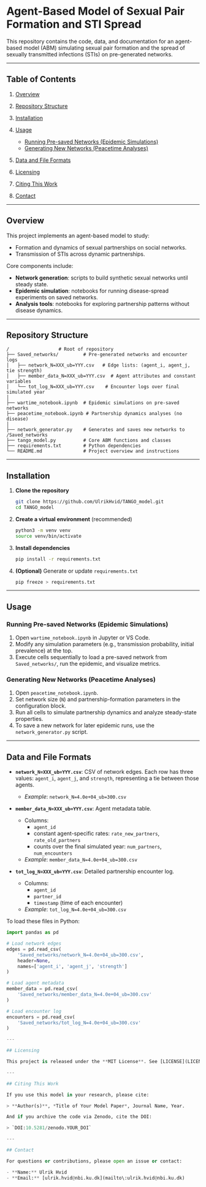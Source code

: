 # Agent-Based Model of Sexual Pair Formation and STI Spread

This repository contains the code, data, and documentation for an agent-based model (ABM) simulating sexual pair formation and the spread of sexually transmitted infections (STIs) on pre-generated networks.

---

## Table of Contents

1. [Overview](#overview)

2. [Repository Structure](#repository-structure)

3. [Installation](#installation)

4. [Usage](#usage)

   - [Running Pre-saved Networks (Epidemic Simulations)](#running-pre-saved-networks-epidemic-simulations)
   - [Generating New Networks (Peacetime Analyses)](#generating-new-networks-peacetime-analyses)

5. [Data and File Formats](#data-and-file-formats)

6. [Licensing](#licensing)

7. [Citing This Work](#citing-this-work)

8. [Contact](#contact)

---

## Overview

This project implements an agent-based model to study:

- Formation and dynamics of sexual partnerships on social networks.
- Transmission of STIs across dynamic partnerships.

Core components include:

- **Network generation**: scripts to build synthetic sexual networks until steady state.
- **Epidemic simulation**: notebooks for running disease-spread experiments on saved networks.
- **Analysis tools**: notebooks for exploring partnership patterns without disease dynamics.

---

## Repository Structure

```
/                  # Root of repository
├── Saved_networks/         # Pre-generated networks and encounter logs
│   ├── network_N=XXX_ub=YYY.csv   # Edge lists: (agent_i, agent_j, tie strength)
│   ├── member_data_N=XXX_ub=YYY.csv  # Agent attributes and constant variables
│   └── tot_log_N=XXX_ub=YYY.csv    # Encounter logs over final simulated year
│
├── wartime_notebook.ipynb  # Epidemic simulations on pre-saved networks
├── peacetime_notebook.ipynb # Partnership dynamics analyses (no disease)
│
├── network_generator.py    # Generates and saves new networks to /Saved_networks
├── tango_model.py          # Core ABM functions and classes
├── requirements.txt        # Python dependencies
└── README.md               # Project overview and instructions
```

---

## Installation

1. **Clone the repository**

   ```bash
   git clone https://github.com/UlrikHvid/TANGO_model.git
   cd TANGO_model
   ```

2. **Create a virtual environment** (recommended)

   ```bash
   python3 -m venv venv
   source venv/bin/activate
   ```

3. **Install dependencies**

   ```bash
   pip install -r requirements.txt
   ```

4. **(Optional)** Generate or update `requirements.txt`

   ```bash
   pip freeze > requirements.txt
   ```

---

## Usage

### Running Pre-saved Networks (Epidemic Simulations)

1. Open `wartime_notebook.ipynb` in Jupyter or VS Code.
2. Modify any simulation parameters (e.g., transmission probability, initial prevalence) at the top.
3. Execute cells sequentially to load a pre-saved network from `Saved_networks/`, run the epidemic, and visualize metrics.

### Generating New Networks (Peacetime Analyses)

1. Open `peacetime_notebook.ipynb`.
2. Set network size (`N`) and partnership-formation parameters in the configuration block.
3. Run all cells to simulate partnership dynamics and analyze steady-state properties.
4. To save a new network for later epidemic runs, use the `network_generator.py` script.

---

## Data and File Formats

- **`network_N=XXX_ub=YYY.csv`**: CSV of network edges. Each row has three values: `agent_i`, `agent_j`, and `strength`, representing a tie between those agents.  
  - _Example_: `network_N=4.0e+04_ub=300.csv`

- **`member_data_N=XXX_ub=YYY.csv`**: Agent metadata table.  
  - Columns:  
    - `agent_id`  
    - constant agent-specific rates: `rate_new_partners`, `rate_old_partners`  
    - counts over the final simulated year: `num_partners`, `num_encounters`  
  - _Example_: `member_data_N=4.0e+04_ub=300.csv`

- **`tot_log_N=XXX_ub=YYY.csv`**: Detailed partnership encounter log.  
  - Columns:  
    - `agent_id`  
    - `partner_id`  
    - `timestamp` (time of each encounter)  
  - _Example_: `tot_log_N=4.0e+04_ub=300.csv`

To load these files in Python:

```python
import pandas as pd

# Load network edges
edges = pd.read_csv(
    'Saved_networks/network_N=4.0e+04_ub=300.csv',
    header=None,
    names=['agent_i', 'agent_j', 'strength']
)

# Load agent metadata
member_data = pd.read_csv(
    'Saved_networks/member_data_N=4.0e+04_ub=300.csv'
)

# Load encounter log
encounters = pd.read_csv(
    'Saved_networks/tot_log_N=4.0e+04_ub=300.csv'
)

---

## Licensing

This project is released under the **MIT License**. See [LICENSE](LICENSE) for details. You are free to use, modify, and distribute this code, provided you include attribution.

---

## Citing This Work

If you use this model in your research, please cite:

> **Author(s)**, *Title of Your Model Paper*, Journal Name, Year.

And if you archive the code via Zenodo, cite the DOI:

> `DOI:10.5281/zenodo.YOUR_DOI`

---

## Contact

For questions or contributions, please open an issue or contact:

- **Name:** Ulrik Hvid
- **Email:** [ulrik.hvid@nbi.ku.dk](mailto\:ulrik.hvid@nbi.ku.dk)

